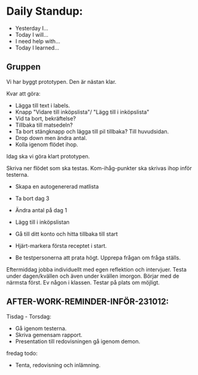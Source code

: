 # Daily Standup:
- Yesterday I...
- Today I will...
- I need help with...
- Today I learned...

## Gruppen

Vi har byggt prototypen. Den är nästan klar. 

Kvar att göra:
- Lägga till text i labels. 
- Knapp "Vidare till inköpslista"/ "Lägg till i inköpslista"
- Vid ta bort, bekräftelse? 
- Tillbaka till matsedeln? 
- Ta bort stängknapp och lägga till pil tillbaka? Till huvudsidan. 
- Drop down men ändra antal. 
- Kolla igenom flödet ihop. 

Idag ska vi göra klart prototypen.

Skriva ner flödet som ska testas. Kom-ihåg-punkter ska skrivas ihop inför testerna. 
- Skapa en autogenererad matlista
- Ta bort dag 3
- Ändra antal på dag 1 
- Lägg till i inköpslistan
- Gå till ditt konto och hitta tillbaka till start
- Hjärt-markera första receptet i start.

- Be testpersonerna att prata högt. Upprepa frågan om fråga ställs. 

Eftermiddag jobba individuellt med egen reflektion och intervjuer. 
Testa under dagen/kvällen och även under kvällen imorgon. Börjar med de närmsta först. Ev någon i klassen. Testar på plats om möjligt. 


## AFTER-WORK-REMINDER-INFÖR-231012:

Tisdag - Torsdag: 
* Gå igenom testerna. 
* Skriva gemensam rapport.
* Presentation till redovisningen gå igenom demon.

fredag todo:
* Tenta, redovisning och inlämning. 
